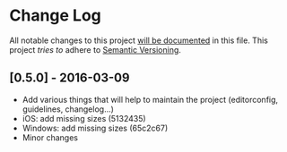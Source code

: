 # Change Log
All notable changes to this project [will be documented](http://keepachangelog.com/) in this file.
This project *tries to* adhere to [Semantic Versioning](http://semver.org/).

## [0.5.0] - 2016-03-09
- Add various things that will help to maintain the project (editorconfig, guidelines, changelog...)
- iOS: add missing sizes (5132435)
- Windows: add missing sizes (65c2c67)
- Minor changes
